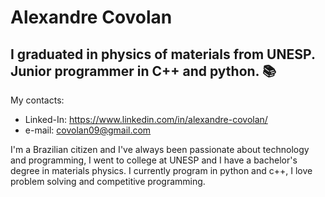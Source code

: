   # Alexandre Covolan

  ## I graduated in physics of materials from UNESP. Junior programmer in C++ and python. :books:

  My contacts:
  
  - Linked-In: https://www.linkedin.com/in/alexandre-covolan/
  - e-mail: covolan09@gmail.com
 
  I'm a Brazilian citizen and I've always been passionate about technology and programming, I went to college at UNESP and I have a bachelor's degree in materials physics. I currently program in python and c++, I love problem solving and competitive programming.
 
 <!---
- 👋 Hi, I’m @covolan
- 👀 I’m interested in Physics and Programming.
- 🌱 I’m currently learning Python, c++, c and git.
- 💞️ I’m looking to collaborate on open source projects and physics related material.
- 📫 How to reach me send-me and message on github or on my personal e-mail: covolan09@gmail.com


covolan/covolan is a ✨ special ✨ repository because its `README.md` (this file) appears on your GitHub profile.
You can click the Preview link to take a look at your changes.
--->
